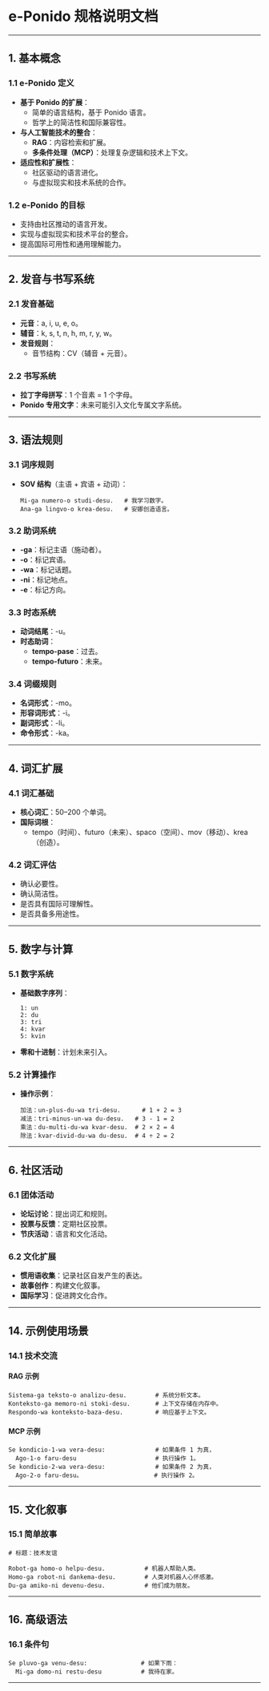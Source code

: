 # e-Ponido 规格说明文档

---

## 1. 基本概念

### 1.1 e-Ponido 定义
- **基于 Ponido 的扩展**：
  - 简单的语言结构，基于 Ponido 语言。
  - 哲学上的简洁性和国际兼容性。
- **与人工智能技术的整合**：
  - **RAG**：内容检索和扩展。
  - **多条件处理（MCP）**：处理复杂逻辑和技术上下文。
- **适应性和扩展性**：
  - 社区驱动的语言进化。
  - 与虚拟现实和技术系统的合作。

### 1.2 e-Ponido 的目标
- 支持由社区推动的语言开发。
- 实现与虚拟现实和技术平台的整合。
- 提高国际可用性和通用理解能力。

---

## 2. 发音与书写系统

### 2.1 发音基础
- **元音**：a, i, u, e, o。
- **辅音**：k, s, t, n, h, m, r, y, w。
- **发音规则**：
  - 音节结构：CV（辅音 + 元音）。

### 2.2 书写系统
- **拉丁字母拼写**：1 个音素 = 1 个字母。
- **Ponido 专用文字**：未来可能引入文化专属文字系统。

---

## 3. 语法规则

### 3.1 词序规则
- **SOV 结构**（主语 + 宾语 + 动词）：
  ```eponido
  Mi-ga numero-o studi-desu.   # 我学习数字。
  Ana-ga lingvo-o krea-desu.   # 安娜创造语言。
  ```

### 3.2 助词系统
- **-ga**：标记主语（施动者）。
- **-o**：标记宾语。
- **-wa**：标记话题。
- **-ni**：标记地点。
- **-e**：标记方向。

### 3.3 时态系统
- **动词结尾**：-u。
- **时态助词**：
  - **tempo-pase**：过去。
  - **tempo-futuro**：未来。

### 3.4 词缀规则
- **名词形式**：-mo。
- **形容词形式**：-i。
- **副词形式**：-li。
- **命令形式**：-ka。

---

## 4. 词汇扩展

### 4.1 词汇基础
- **核心词汇**：50–200 个单词。
- **国际词根**：
  - tempo（时间）、futuro（未来）、spaco（空间）、mov（移动）、krea（创造）。

### 4.2 词汇评估
- 确认必要性。
- 确认简洁性。
- 是否具有国际可理解性。
- 是否具备多用途性。

---

## 5. 数字与计算

### 5.1 数字系统
- **基础数字序列**：
  ```eponido
  1: un
  2: du
  3: tri
  4: kvar
  5: kvin
  ```
- **零和十进制**：计划未来引入。

### 5.2 计算操作
- **操作示例**：
  ```eponido
  加法：un-plus-du-wa tri-desu.      # 1 + 2 = 3
  减法：tri-minus-un-wa du-desu.   # 3 - 1 = 2
  乘法：du-multi-du-wa kvar-desu.  # 2 × 2 = 4
  除法：kvar-divid-du-wa du-desu.  # 4 ÷ 2 = 2
  ```

---

## 6. 社区活动

### 6.1 团体活动
- **论坛讨论**：提出词汇和规则。
- **投票与反馈**：定期社区投票。
- **节庆活动**：语言和文化活动。

### 6.2 文化扩展
- **惯用语收集**：记录社区自发产生的表达。
- **故事创作**：构建文化叙事。
- **国际学习**：促进跨文化合作。

---

## 14. 示例使用场景

### 14.1 技术交流

#### RAG 示例
```eponido
Sistema-ga teksto-o analizu-desu.        # 系统分析文本。
Konteksto-ga memoro-ni stoki-desu.       # 上下文存储在内存中。
Respondo-wa konteksto-baza-desu.         # 响应基于上下文。
```

#### MCP 示例
```eponido
Se kondicio-1-wa vera-desu:              # 如果条件 1 为真，
  Ago-1-o faru-desu                      # 执行操作 1。
Se kondicio-2-wa vera-desu:              # 如果条件 2 为真，
  Ago-2-o faru-desu。                    # 执行操作 2。
```

---

## 15. 文化叙事

### 15.1 简单故事
```eponido
# 标题：技术友谊

Robot-ga homo-o helpu-desu.           # 机器人帮助人类。
Homo-ga robot-ni dankema-desu.        # 人类对机器人心怀感激。
Du-ga amiko-ni devenu-desu.           # 他们成为朋友。
```

---

## 16. 高级语法

### 16.1 条件句
```eponido
Se pluvo-ga venu-desu:               # 如果下雨：
  Mi-ga domo-ni restu-desu           # 我待在家。
```

---
